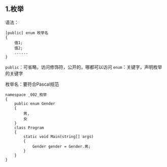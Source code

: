 ## 1.枚举

语法：
```CSharp
[public] enum 枚举名
{
    值1;
    值2;
    ......
}
```

`public`：可省略，访问修饰符，公开的，哪都可以访问
`enum`：关键字，声明枚举的关键字

枚举名：要符合Pascal规范

```CSharp
namespace _002_枚举
{
    public enum Gender
    { 
        男,
        女
    }
    class Program
    {
        static void Main(string[] args)
        {
            Gender gender = Gender.男;
        }
    }
}
```

